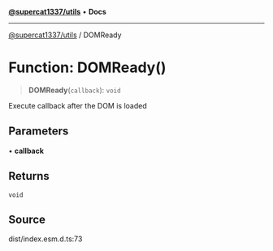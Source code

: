 [**@supercat1337/utils**](../README.md) • **Docs**

***

[@supercat1337/utils](../README.md) / DOMReady

# Function: DOMReady()

> **DOMReady**(`callback`): `void`

Execute callback after the DOM is loaded

## Parameters

• **callback**

## Returns

`void`

## Source

dist/index.esm.d.ts:73
